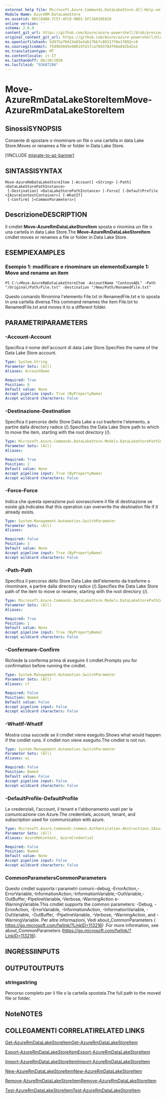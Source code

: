 ```yaml
---
external help file: Microsoft.Azure.Commands.DataLakeStore.dll-Help.xml
Module Name: AzureRM.DataLakeStore
ms.assetid: 00CCA9B8-7C57-4FC0-9BD1-5FC16010E820
online version: ''
schema: 2.0.0
content_git_url: https://github.com/Azure/azure-powershell/blob/preview/src/ResourceManager/DataLakeStore/Commands.DataLakeStore/help/Move-AzureRmDataLakeStoreItem.md
original_content_git_url: https://github.com/Azure/azure-powershell/blob/preview/src/ResourceManager/DataLakeStore/Commands.DataLakeStore/help/Move-AzureRmDataLakeStoreItem.md
ms.openlocfilehash: 5d975e70423e03e3ab17bbfc8631ff8e1f892cc0
ms.sourcegitcommit: f599b50d5e980197d1fca769378df90a842b42a1
ms.translationtype: MT
ms.contentlocale: it-IT
ms.lasthandoff: 08/20/2020
ms.locfileid: "93687206"
---
```

# <span data-ttu-id="f0cc7-101">Move-AzureRmDataLakeStoreItem</span><span class="sxs-lookup"><span data-stu-id="f0cc7-101">Move-AzureRmDataLakeStoreItem</span></span>

## <span data-ttu-id="f0cc7-102">Sinossi</span><span class="sxs-lookup"><span data-stu-id="f0cc7-102">SYNOPSIS</span></span>
<span data-ttu-id="f0cc7-103">Consente di spostare o rinominare un file o una cartella in data Lake Store.</span><span class="sxs-lookup"><span data-stu-id="f0cc7-103">Moves or renames a file or folder in Data Lake Store.</span></span>

[!INCLUDE [migrate-to-az-banner](../../includes/migrate-to-az-banner.md)]

## <span data-ttu-id="f0cc7-104">SINTASSI</span><span class="sxs-lookup"><span data-stu-id="f0cc7-104">SYNTAX</span></span>

```
Move-AzureRmDataLakeStoreItem [-Account] <String> [-Path] <DataLakeStorePathInstance>
 [-Destination] <DataLakeStorePathInstance> [-Force] [-DefaultProfile <IAzureContextContainer>] [-WhatIf]
 [-Confirm] [<CommonParameters>]
```

## <span data-ttu-id="f0cc7-105">Descrizione</span><span class="sxs-lookup"><span data-stu-id="f0cc7-105">DESCRIPTION</span></span>
<span data-ttu-id="f0cc7-106">Il cmdlet **Move-AzureRmDataLakeStoreItem** sposta o rinomina un file o una cartella in data Lake Store.</span><span class="sxs-lookup"><span data-stu-id="f0cc7-106">The **Move-AzureRmDataLakeStoreItem** cmdlet moves or renames a file or folder in Data Lake Store.</span></span>

## <span data-ttu-id="f0cc7-107">ESEMPI</span><span class="sxs-lookup"><span data-stu-id="f0cc7-107">EXAMPLES</span></span>

### <span data-ttu-id="f0cc7-108">Esempio 1: modificare e rinominare un elemento</span><span class="sxs-lookup"><span data-stu-id="f0cc7-108">Example 1: Move and rename an item</span></span>
```
PS C:\>Move-AzureRmDataLakeStoreItem -AccountName "ContosoADL" -Path "/Original/Path/File.txt" -Destination "/New/Path/RenamedFile.txt"
```

<span data-ttu-id="f0cc7-109">Questo comando Rinomina l'elemento File.txt in RenamedFile.txt e lo sposta in una cartella diversa.</span><span class="sxs-lookup"><span data-stu-id="f0cc7-109">This command renames the item File.txt to RenamedFile.txt and moves it to a different folder.</span></span>

## <span data-ttu-id="f0cc7-110">PARAMETRI</span><span class="sxs-lookup"><span data-stu-id="f0cc7-110">PARAMETERS</span></span>

### <span data-ttu-id="f0cc7-111">-Account</span><span class="sxs-lookup"><span data-stu-id="f0cc7-111">-Account</span></span>
<span data-ttu-id="f0cc7-112">Specifica il nome dell'account di data Lake Store.</span><span class="sxs-lookup"><span data-stu-id="f0cc7-112">Specifies the name of the Data Lake Store account.</span></span>

```yaml
Type: System.String
Parameter Sets: (All)
Aliases: AccountName

Required: True
Position: 0
Default value: None
Accept pipeline input: True (ByPropertyName)
Accept wildcard characters: False
```

### <span data-ttu-id="f0cc7-113">-Destinazione</span><span class="sxs-lookup"><span data-stu-id="f0cc7-113">-Destination</span></span>
<span data-ttu-id="f0cc7-114">Specifica il percorso dello Store Data Lake a cui trasferire l'elemento, a partire dalla directory radice (/).</span><span class="sxs-lookup"><span data-stu-id="f0cc7-114">Specifies the Data Lake Store path to which to move the item, starting with the root directory (/).</span></span>

```yaml
Type: Microsoft.Azure.Commands.DataLakeStore.Models.DataLakeStorePathInstance
Parameter Sets: (All)
Aliases: 

Required: True
Position: 2
Default value: None
Accept pipeline input: True (ByPropertyName)
Accept wildcard characters: False
```

### <span data-ttu-id="f0cc7-115">-Force</span><span class="sxs-lookup"><span data-stu-id="f0cc7-115">-Force</span></span>
<span data-ttu-id="f0cc7-116">Indica che questa operazione può sovrascrivere il file di destinazione se esiste già.</span><span class="sxs-lookup"><span data-stu-id="f0cc7-116">Indicates that this operation can overwrite the destination file if it already exists.</span></span>

```yaml
Type: System.Management.Automation.SwitchParameter
Parameter Sets: (All)
Aliases: 

Required: False
Position: 3
Default value: None
Accept pipeline input: True (ByPropertyName)
Accept wildcard characters: False
```

### <span data-ttu-id="f0cc7-117">-Path</span><span class="sxs-lookup"><span data-stu-id="f0cc7-117">-Path</span></span>
<span data-ttu-id="f0cc7-118">Specifica il percorso dello Store Data Lake dell'elemento da trasferire o rinominare, a partire dalla directory radice (/).</span><span class="sxs-lookup"><span data-stu-id="f0cc7-118">Specifies the Data Lake Store path of the item to move or rename, starting with the root directory (/).</span></span>

```yaml
Type: Microsoft.Azure.Commands.DataLakeStore.Models.DataLakeStorePathInstance
Parameter Sets: (All)
Aliases: 

Required: True
Position: 1
Default value: None
Accept pipeline input: True (ByPropertyName)
Accept wildcard characters: False
```

### <span data-ttu-id="f0cc7-119">-Confermare</span><span class="sxs-lookup"><span data-stu-id="f0cc7-119">-Confirm</span></span>
<span data-ttu-id="f0cc7-120">Richiede la conferma prima di eseguire il cmdlet.</span><span class="sxs-lookup"><span data-stu-id="f0cc7-120">Prompts you for confirmation before running the cmdlet.</span></span>

```yaml
Type: System.Management.Automation.SwitchParameter
Parameter Sets: (All)
Aliases: cf

Required: False
Position: Named
Default value: False
Accept pipeline input: False
Accept wildcard characters: False
```

### <span data-ttu-id="f0cc7-121">-WhatIf</span><span class="sxs-lookup"><span data-stu-id="f0cc7-121">-WhatIf</span></span>
<span data-ttu-id="f0cc7-122">Mostra cosa succede se il cmdlet viene eseguito.</span><span class="sxs-lookup"><span data-stu-id="f0cc7-122">Shows what would happen if the cmdlet runs.</span></span>
<span data-ttu-id="f0cc7-123">Il cmdlet non viene eseguito.</span><span class="sxs-lookup"><span data-stu-id="f0cc7-123">The cmdlet is not run.</span></span>

```yaml
Type: System.Management.Automation.SwitchParameter
Parameter Sets: (All)
Aliases: wi

Required: False
Position: Named
Default value: False
Accept pipeline input: False
Accept wildcard characters: False
```

### <span data-ttu-id="f0cc7-124">-DefaultProfile</span><span class="sxs-lookup"><span data-stu-id="f0cc7-124">-DefaultProfile</span></span>
<span data-ttu-id="f0cc7-125">Le credenziali, l'account, il tenant e l'abbonamento usati per la comunicazione con Azure.</span><span class="sxs-lookup"><span data-stu-id="f0cc7-125">The credentials, account, tenant, and subscription used for communication with azure.</span></span>

```yaml
Type: Microsoft.Azure.Commands.Common.Authentication.Abstractions.IAzureContextContainer
Parameter Sets: (All)
Aliases: AzureRmContext, AzureCredential

Required: False
Position: Named
Default value: None
Accept pipeline input: False
Accept wildcard characters: False
```

### <span data-ttu-id="f0cc7-126">CommonParameters</span><span class="sxs-lookup"><span data-stu-id="f0cc7-126">CommonParameters</span></span>
<span data-ttu-id="f0cc7-127">Questo cmdlet supporta i parametri comuni:-debug,-ErrorAction,-ErrorVariable,-InformationAction,-InformationVariable,-OutVariable,-OutBuffer,-PipelineVariable,-Verbose,-WarningAction e-WarningVariable.</span><span class="sxs-lookup"><span data-stu-id="f0cc7-127">This cmdlet supports the common parameters: -Debug, -ErrorAction, -ErrorVariable, -InformationAction, -InformationVariable, -OutVariable, -OutBuffer, -PipelineVariable, -Verbose, -WarningAction, and -WarningVariable.</span></span> <span data-ttu-id="f0cc7-128">Per altre informazioni, Vedi about_CommonParameters ( https://go.microsoft.com/fwlink/?LinkID=113216) .</span><span class="sxs-lookup"><span data-stu-id="f0cc7-128">For more information, see about_CommonParameters (https://go.microsoft.com/fwlink/?LinkID=113216).</span></span>

## <span data-ttu-id="f0cc7-129">INGRESSI</span><span class="sxs-lookup"><span data-stu-id="f0cc7-129">INPUTS</span></span>

## <span data-ttu-id="f0cc7-130">OUTPUT</span><span class="sxs-lookup"><span data-stu-id="f0cc7-130">OUTPUTS</span></span>

### <span data-ttu-id="f0cc7-131">stringa</span><span class="sxs-lookup"><span data-stu-id="f0cc7-131">string</span></span>
<span data-ttu-id="f0cc7-132">Percorso completo per il file o la cartella spostata.</span><span class="sxs-lookup"><span data-stu-id="f0cc7-132">The full path to the moved file or folder.</span></span>

## <span data-ttu-id="f0cc7-133">Note</span><span class="sxs-lookup"><span data-stu-id="f0cc7-133">NOTES</span></span>

## <span data-ttu-id="f0cc7-134">COLLEGAMENTI CORRELATI</span><span class="sxs-lookup"><span data-stu-id="f0cc7-134">RELATED LINKS</span></span>

[<span data-ttu-id="f0cc7-135">Get-AzureRmDataLakeStoreItem</span><span class="sxs-lookup"><span data-stu-id="f0cc7-135">Get-AzureRmDataLakeStoreItem</span></span>](./Get-AzureRmDataLakeStoreItem.md)

[<span data-ttu-id="f0cc7-136">Export-AzureRmDataLakeStoreItem</span><span class="sxs-lookup"><span data-stu-id="f0cc7-136">Export-AzureRmDataLakeStoreItem</span></span>](./Export-AzureRmDataLakeStoreItem.md)

[<span data-ttu-id="f0cc7-137">Import-AzureRmDataLakeStoreItem</span><span class="sxs-lookup"><span data-stu-id="f0cc7-137">Import-AzureRmDataLakeStoreItem</span></span>](./Import-AzureRmDataLakeStoreItem.md)

[<span data-ttu-id="f0cc7-138">New-AzureRmDataLakeStoreItem</span><span class="sxs-lookup"><span data-stu-id="f0cc7-138">New-AzureRmDataLakeStoreItem</span></span>](./New-AzureRmDataLakeStoreItem.md)

[<span data-ttu-id="f0cc7-139">Remove-AzureRmDataLakeStoreItem</span><span class="sxs-lookup"><span data-stu-id="f0cc7-139">Remove-AzureRmDataLakeStoreItem</span></span>](./Remove-AzureRmDataLakeStoreItem.md)

[<span data-ttu-id="f0cc7-140">Test-AzureRmDataLakeStoreItem</span><span class="sxs-lookup"><span data-stu-id="f0cc7-140">Test-AzureRmDataLakeStoreItem</span></span>](./Test-AzureRmDataLakeStoreItem.md)


